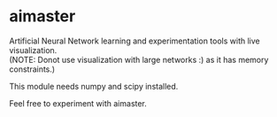 aimaster
========

Artificial Neural Network learning and experimentation tools with live visualization.  
(NOTE: Donot use visualization with large networks :) as it has memory constraints.)  
  
This module needs numpy and scipy installed.  

Feel free to experiment with aimaster.  